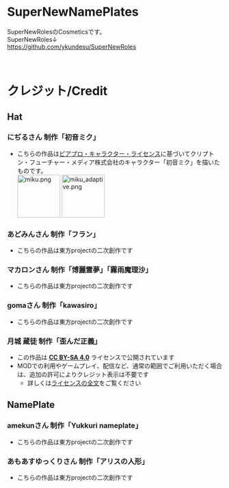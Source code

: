 # SuperNewNamePlates

SuperNewRolesのCosmeticsです。<br>
SuperNewRoles↓<br>
https://github.com/ykundesu/SuperNewRoles<br>
<br>
<br>

# クレジット/Credit
## Hat
### にぢるさん 制作「初音ミク」
- こちらの作品は<a href="http://piapro.jp/license/pcl/summary">ピアプロ・キャラクター・ライセンス</a>に基づいてクリプトン・フューチャー・メディア株式会社のキャラクター「初音ミク」を描いたものです。  
  <img src = hats\miku.png width="100" title = miku.png>
  <img src = hats\miku_climb.png width="100" title = miku_adaptive.png>

### あどみんさん 制作「フラン」
- こちらの作品は東方projectの二次創作です

### マカロンさん 制作「博麗霊夢」「霧雨魔理沙」
- こちらの作品は東方projectの二次創作です

### gomaさん 制作「kawasiro」
- こちらの作品は東方projectの二次創作です

### 月城 蔵徒 制作「歪んだ正義」
- この作品は **[CC BY-SA 4.0](https://creativecommons.org/licenses/by-sa/4.0/deed.ja)** ライセンスで公開されています
- MODでの利用やゲームプレイ、配信など、通常の範囲でご利用いただく場合は、追加の許可によりクレジット表示は不要です
  - 詳しくは[ライセンスの全文](https://github.com/SuperNewRoles/SuperNewCosmetics/pull/86)をご覧ください

## NamePlate
### amekunさん 制作「Yukkuri nameplate」
- こちらの作品は東方projectの二次創作です

### あもあすゆっくりさん 制作「アリスの人形」
- こちらの作品は東方projectの二次創作です


